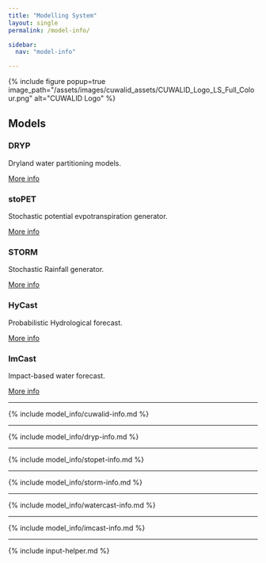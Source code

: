 ```yaml
---
title: "Modelling System"
layout: single
permalink: /model-info/

sidebar:
  nav: "model-info"

---
```

<link rel="stylesheet" href="{{ '/assets/css/model-card.css' | relative_url }}">


{% include figure popup=true image_path="/assets/images/cuwalid_assets/CUWALID_Logo_LS_Full_Colour.png" alt="CUWALID Logo" %}


## Models

<div class="model-container">
  <div class="model-card">
    <h3>DRYP</h3>
    <p>Dryland water partitioning models.</p>
    <a href="/model-info/#dryp-model" class="btn btn--primary">More info</a>
  </div>
  <div class="model-card">
    <h3>stoPET</h3>
    <p>Stochastic potential evpotranspiration generator.</p>
    <a href="/model-info/#stopet-model" class="btn btn--primary">More info</a>
  </div>
  <div class="model-card">
    <h3>STORM</h3>
    <p>Stochastic Rainfall generator.</p>
    <a href="/model-info/#storm-model" class="btn btn--primary">More info</a>
  </div>
  <div class="model-card">
    <h3>HyCast</h3>
    <p>Probabilistic Hydrological forecast.</p>
    <a href="/model-info/#watercast-model" class="btn btn--primary">More info</a>
  </div>
  <div class="model-card">
    <h3>ImCast</h3>
    <p>Impact-based water forecast.</p>
    <a href="/model-info/#imcast-model" class="btn btn--primary">More info</a>
  </div>
</div>


---

{% include model_info/cuwalid-info.md %}

---

{% include model_info/dryp-info.md %}

---

{% include model_info/stopet-info.md %}

---

{% include model_info/storm-info.md %}

---

{% include model_info/watercast-info.md %}

---

{% include model_info/imcast-info.md %}

---

{% include input-helper.md %}
